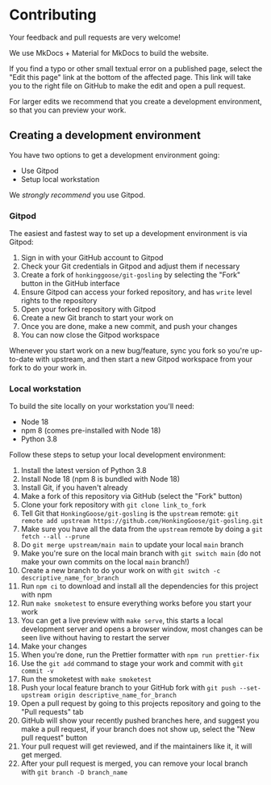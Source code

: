 # Contributing

Your feedback and pull requests are very welcome!

We use MkDocs + Material for MkDocs to build the website.

If you find a typo or other small textual error on a published page, select the "Edit this page" link at the bottom of the affected page.
This link will take you to the right file on GitHub to make the edit and open a pull request.

For larger edits we recommend that you create a development environment, so that you can preview your work.

## Creating a development environment

You have two options to get a development environment going:

- Use Gitpod
- Setup local workstation

We _strongly recommend_ you use Gitpod.

### Gitpod

The easiest and fastest way to set up a development environment is via Gitpod:

1. Sign in with your GitHub account to Gitpod
1. Check your Git credentials in Gitpod and adjust them if necessary
1. Create a fork of `honkinggoose/git-gosling` by selecting the "Fork" button in the GitHub interface
1. Ensure Gitpod can access your forked repository, and has `write` level rights to the repository
1. Open your forked repository with Gitpod
1. Create a new Git branch to start your work on
1. Once you are done, make a new commit, and push your changes
1. You can now close the Gitpod workspace

Whenever you start work on a new bug/feature, sync you fork so you're up-to-date with upstream, and then start a new Gitpod workspace from your fork to do your work in.

### Local workstation

To build the site locally on your workstation you'll need:

- Node 18
- npm 8 (comes pre-installed with Node 18)
- Python 3.8

Follow these steps to setup your local development environment:

1. Install the latest version of Python 3.8
1. Install Node 18 (npm 8 is bundled with Node 18)
1. Install Git, if you haven't already
1. Make a fork of this repository via GitHub (select the "Fork" button)
1. Clone your fork repository with `git clone link_to_fork`
1. Tell Git that `HonkingGoose/git-gosling` is the `upstream` remote: `git remote add upstream https://github.com/HonkingGoose/git-gosling.git`
1. Make sure you have all the data from the `upstream` remote by doing a `git fetch --all --prune`
1. Do `git merge upstream/main main` to update your local `main` branch
1. Make you're sure on the local main branch with `git switch main` (do not make your own commits on the local `main` branch!)
1. Create a new branch to do your work on with `git switch -c descriptive_name_for_branch`
1. Run `npm ci` to download and install all the dependencies for this project with npm
1. Run `make smoketest` to ensure everything works before you start your work
1. You can get a live preview with `make serve`, this starts a local development server and opens a browser window, most changes can be seen live without having to restart the server
1. Make your changes
1. When you're done, run the Prettier formatter with `npm run prettier-fix`
1. Use the `git add` command to stage your work and commit with `git commit -v`
1. Run the smoketest with `make smoketest`
1. Push your local feature branch to your GitHub fork with `git push --set-upstream origin descriptive_name_for_branch`
1. Open a pull request by going to this projects repository and going to the "Pull requests" tab
1. GitHub will show your recently pushed branches here, and suggest you make a pull request, if your branch does not show up, select the "New pull request" button
1. Your pull request will get reviewed, and if the maintainers like it, it will get merged.
1. After your pull request is merged, you can remove your local branch with `git branch -D branch_name`
